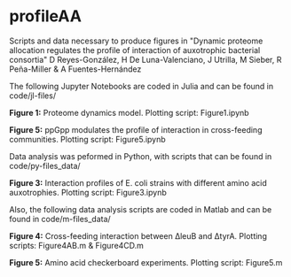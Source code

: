 # profileAA
Scripts and data necessary to produce figures in "Dynamic proteome allocation regulates the profile of interaction of auxotrophic bacterial consortia"
D Reyes-González, H De Luna-Valenciano, J Utrilla, M Sieber, R Peña-Miller & A Fuentes-Hernández

The following Jupyter Notebooks are coded in Julia and can be found in code/jl-files/

**Figure 1:** Proteome dynamics model.
Plotting script: Figure1.ipynb

**Figure 5:** ppGpp modulates the profile of interaction in cross-feeding communities.
Plotting script: Figure5.ipynb

Data analysis was peformed in Python, with scripts that can be found in code/py-files_data/

**Figure 3:** Interaction profiles of E. coli strains with different amino acid auxotrophies.
Plotting script: Figure3.ipynb

Also, the following data analysis scripts are coded in Matlab and can be found in code/m-files_data/

**Figure 4:** Cross-feeding interaction between ΔleuB and ΔtyrA.
Plotting scripts: Figure4AB.m & Figure4CD.m

**Figure 5:** Amino acid checkerboard experiments.
Plotting script: Figure5.m
